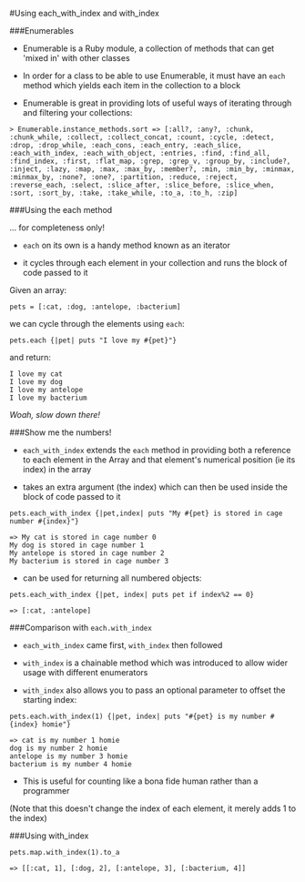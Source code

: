 #Using each_with_index and with_index

###Enumerables

- Enumerable is a Ruby module, a collection of methods that can get 'mixed in' with other classes

- In order for a class to be able to use Enumerable, it must have an `each` method which yields each item in the collection to a block

- Enumerable is great in providing lots of useful ways of iterating through and filtering your collections:

`> Enumerable.instance_methods.sort
 => [:all?, :any?, :chunk, :chunk_while, :collect, :collect_concat, :count, :cycle, :detect, :drop, :drop_while, :each_cons, :each_entry, :each_slice, :each_with_index, :each_with_object, :entries, :find, :find_all, :find_index, :first, :flat_map, :grep, :grep_v, :group_by, :include?, :inject, :lazy, :map, :max, :max_by, :member?, :min, :min_by, :minmax, :minmax_by, :none?, :one?, :partition, :reduce, :reject, :reverse_each, :select, :slice_after, :slice_before, :slice_when, :sort, :sort_by, :take, :take_while, :to_a, :to_h, :zip]`


###Using the each method

... for completeness only!

- `each` on its own is a handy method known as an iterator

- it cycles through each element in your collection and runs the block of code passed to it

Given an array:

`pets = [:cat, :dog, :antelope, :bacterium]`

we can cycle through the elements using `each`:

`pets.each {|pet| puts "I love my #{pet}"}`

and return:

```
I love my cat
I love my dog
I love my antelope
I love my bacterium
```

*Woah, slow down there!*


###Show me the numbers!

- `each_with_index` extends the `each` method in providing both a reference to each element in the Array and that element's numerical position (ie its index) in the array

- takes an extra argument (the index) which can then be used inside the block of code passed to it

```
pets.each_with_index {|pet,index| puts "My #{pet} is stored in cage number #{index}"}

=> My cat is stored in cage number 0
My dog is stored in cage number 1
My antelope is stored in cage number 2
My bacterium is stored in cage number 3
```

- can be used for returning all numbered objects:

```
pets.each_with_index {|pet, index| puts pet if index%2 == 0}

=> [:cat, :antelope]
```


###Comparison with `each.with_index`

- `each_with_index` came first, `with_index` then followed

- `with_index` is a chainable method which was introduced to allow wider usage with different enumerators

- `with_index` also allows you to pass an optional parameter to offset the starting index:

```
pets.each.with_index(1) {|pet, index| puts "#{pet} is my number #{index} homie"}

=> cat is my number 1 homie
dog is my number 2 homie
antelope is my number 3 homie
bacterium is my number 4 homie
```

- This is useful for counting like a bona fide human rather than a programmer

(Note that this doesn't change the index of each element, it merely adds 1 to the index)


###Using with_index

```
pets.map.with_index(1).to_a

=> [[:cat, 1], [:dog, 2], [:antelope, 3], [:bacterium, 4]]
```
